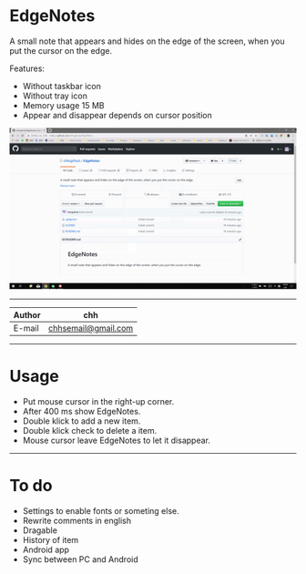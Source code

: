 # EdgeNotes
A small note that appears and hides on the edge of the screen, when you put the cursor on the edge.

Features: 
- Without taskbar icon
- Without tray icon
- Memory usage 15 MB
- Appear and disappear depends on cursor position

![show](https://github.com/chhsgithub/EdgeNotes/blob/master/gif.gif)
****
	
|Author|chh|
|---|---
|E-mail|chhsemail@gmail.com


****
# Usage
- Put mouse cursor in the right-up corner.
- After 400 ms show EdgeNotes.
- Double klick to add a new item.
- Double klick check to delete a item.
- Mouse cursor leave EdgeNotes to let it disappear.

****
# To do
- Settings to enable fonts or someting else.
- Rewrite comments in english
- Dragable
- History of item
- Android app
- Sync between PC and Android

